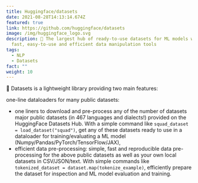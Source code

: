 ```yaml
---
title: Huggingface/datasets
date: 2021-08-28T14:13:14.674Z
featured: true
link: https://github.com/huggingface/datasets
image: /img/huggingface_logo.svg
description: 🤗 The largest hub of ready-to-use datasets for ML models with
  fast, easy-to-use and efficient data manipulation tools
tags:
  - NLP
  - Datasets
fact: ""
weight: 10
---
```

🤗 Datasets is a lightweight library providing two main features:

one-line dataloaders for many public datasets: 
+ one liners to download and pre-process any of the number of datasets major public datasets (in 467 languages and dialects!) provided on the HuggingFace Datasets Hub. With a simple command like `squad_dataset = load_dataset("squad")`, get any of these datasets ready to use in a dataloader for training/evaluating a ML model (Numpy/Pandas/PyTorch/TensorFlow/JAX),
+ efficient data pre-processing: simple, fast and reproducible data pre-processing for the above public datasets as well as your own local datasets in CSV/JSON/text. With simple commands like `tokenized_dataset = dataset.map(tokenize_example)`, efficiently prepare the dataset for inspection and ML model evaluation and training.